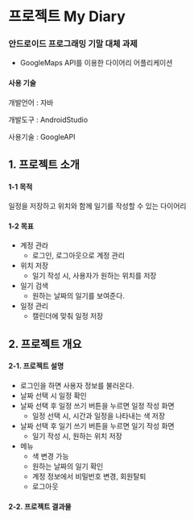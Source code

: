 # 프로젝트 My Diary
### 안드로이드 프로그래밍 기말 대체 과제 
 * GoogleMaps API를 이용한 다이어리 어플리케이션

#### 사용 기술
개발언어 : 자바

개발도구 : AndroidStudio

사용기술 : GoogleAPI

## 1. 프로젝트 소개
#### 1-1 목적
일정을 저장하고 위치와 함께 일기를 작성할 수 있는 다이어리
#### 1-2 목표
 * 계정 관라
   * 로그인, 로그아웃으로 계정 관리
 * 위치 저장
   * 일기 작성 시, 사용자가 원하는 위치를 저장
 * 일기 검색
   * 원하는 날짜의 일기를 보여준다.  
 * 일정 관리
   * 캘린더에 맞춰 일정 저장

## 2. 프로젝트 개요
#### 2-1. 프로젝트 설명
 * 로그인을 하면 사용자 정보를 불러온다.
 * 날짜 선택 시 일정 확인
 * 날짜 선택 후 일정 쓰기 버튼을 누르면 일정 작성 화면
   * 일정 선택 시, 시간과 일정을 나타내는 색 저장
 * 날짜 선택 후 일기 쓰기 버튼을 누르면 일기 작성 화면
   * 일기 작성 시, 원하는 위치 저장
 * 메뉴
   * 색 변경 가능
   * 원하는 날짜의 일기 확인 
   * 계정 정보에서 비밀번호 변경, 회원탈퇴
   * 로그아웃

#### 2-2. 프로젝트 결과물
